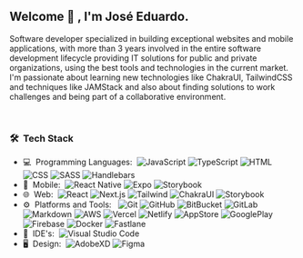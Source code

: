 <h2>Welcome 👋 , I'm <b>José Eduardo</b>.</h2>

Software developer specialized in building exceptional websites and mobile applications, with more than 3 years involved in the entire software development lifecycle providing IT solutions for public and private organizations, using the best tools and technologies in the current market. I'm passionate about learning new technologies like ChakraUI, TailwindCSS and techniques like JAMStack and also about finding solutions to work challenges and being part of a collaborative environment.

<br />
<h3> 🛠 &nbsp;Tech Stack</h3>

- 💻 &nbsp;Programming Languages:&nbsp;
  ![JavaScript](https://img.shields.io/badge/-JavaScript-0A1A2F?style=flat&logo=JavaScript)
  ![TypeScript](https://img.shields.io/badge/-TypeScript-0A1A2F?style=flat&logo=TypeScript)
  ![HTML](https://img.shields.io/badge/-HTML-0A1A2F?style=flat&logo=HTML)
  ![CSS](https://img.shields.io/badge/-CSS-0A1A2F?style=flat&logo=CSS)
  ![SASS](https://img.shields.io/badge/-SASS-0A1A2F?style=flat&logo=SASS)
  ![Handlebars](https://img.shields.io/badge/-Handlebars-0A1A2F?style=flat&logo=Handlebars)
- 📱 &nbsp;Mobile:&nbsp;
  ![React Native](https://img.shields.io/badge/-React%20Native-0A1A2F?style=flat&logo=React&logoColor=00d8fd)
  ![Expo](https://img.shields.io/badge/-Expo-0A1A2F?style=flat&logo=Expo&logoColor=00d8fd)
  ![Storybook](https://img.shields.io/badge/-Storybook-0A1A2F?style=flat&logo=storybook)
- 🌐 &nbsp;Web:&nbsp;
  ![React](https://img.shields.io/badge/-React-0A1A2F?style=flat&logo=react)
  ![Next.js](https://img.shields.io/badge/-Next.js-0A1A2F?style=flat&logo=next.js)
  ![Tailwind](https://img.shields.io/badge/-Tailwind-0A1A2F?style=flat&logo=tailwindcss)
  ![ChakraUI](https://img.shields.io/badge/-ChakraUI-0A1A2F?style=flat&logo=chakraui)
  ![Storybook](https://img.shields.io/badge/-Storybook-0A1A2F?style=flat&logo=storybook)
- ⚙️ &nbsp;Platforms and Tools: &nbsp;
  ![Git](https://img.shields.io/badge/-Git-0A1A2F?style=flat&logo=git)
  ![GitHub](https://img.shields.io/badge/-GitHub-0A1A2F?style=flat&logo=github)
  ![BitBucket](https://img.shields.io/badge/-BitBucket-0A1A2F?style=flat&logo=bitbucket)
  ![GitLab](https://img.shields.io/badge/-GitHub-0A1A2F?style=flat&logo=gitlab)
  ![Markdown](https://img.shields.io/badge/-Markdown-0A1A2F?style=flat&logo=markdown)
  ![AWS](https://img.shields.io/badge/-AWS-0A1A2F?style=flat&logo=aws)
  ![Vercel](https://img.shields.io/badge/-Vercel-0A1A2F?style=flat&logo=vercel)
  ![Netlify](https://img.shields.io/badge/-Netlify-0A1A2F?style=flat&logo=netlify)
  ![AppStore](https://img.shields.io/badge/-AppStore-0A1A2F?style=flat&logo=apple)
  ![GooglePlay](https://img.shields.io/badge/-GooglePlay-0A1A2F?style=flat&logo=google)
  ![Firebase](https://img.shields.io/badge/-Firebase-0A1A2F?style=flat&logo=firebase)
  ![Docker](https://img.shields.io/badge/-Docker-0A1A2F?style=flat&logo=docker)
  ![Fastlane](https://img.shields.io/badge/-Fastlane-0A1A2F?style=flat&logo=fastlane)
- 🔧 &nbsp;IDE's:&nbsp;
  ![Visual Studio Code](https://img.shields.io/badge/-Visual%20Studio%20Code-0A1A2F?style=flat&logo=visual-studio-code&logoColor=007ACC)
- 🖥 &nbsp;Design:&nbsp;
  ![AdobeXD](https://img.shields.io/badge/-AdobeXD-0A1A2F?style=flat&logo=adobe-xd)
  ![Figma](https://img.shields.io/badge/-Figma-0A1A2F?style=flat&logo=figma)

<br/>
